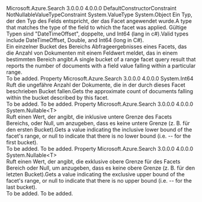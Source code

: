 <Type Name="RangeFacetResult&lt;T&gt;" FullName="Microsoft.Azure.Search.Models.RangeFacetResult&lt;T&gt;">
  <TypeSignature Language="C#" Value="public class RangeFacetResult&lt;T&gt; where T : struct" />
  <TypeSignature Language="ILAsm" Value=".class public auto ansi beforefieldinit RangeFacetResult`1&lt;struct .ctor (class System.ValueType) T&gt; extends System.Object" />
  <TypeSignature Language="DocId" Value="T:Microsoft.Azure.Search.Models.RangeFacetResult`1" />
  <TypeSignature Language="VB.NET" Value="Public Class RangeFacetResult(Of T)" />
  <TypeSignature Language="F#" Value="type RangeFacetResult&lt;'T (requires 'T : struct)&gt; = class" />
  <AssemblyInfo>
    <AssemblyName>Microsoft.Azure.Search</AssemblyName>
    <AssemblyVersion>3.0.0.0</AssemblyVersion>
    <AssemblyVersion>4.0.0.0</AssemblyVersion>
  </AssemblyInfo>
  <TypeParameters>
    <TypeParameter Name="T">
      <Constraints>
        <ParameterAttribute>DefaultConstructorConstraint</ParameterAttribute>
        <ParameterAttribute>NotNullableValueTypeConstraint</ParameterAttribute>
        <BaseTypeName>System.ValueType</BaseTypeName>
      </Constraints>
    </TypeParameter>
  </TypeParameters>
  <Base>
    <BaseTypeName>System.Object</BaseTypeName>
  </Base>
  <Interfaces />
  <Docs>
    <typeparam name="T">
            <span data-ttu-id="738f2-101">Ein Typ, der den Typ des Felds entspricht, der das Facet angewendet wurde.</span><span class="sxs-lookup"><span data-stu-id="738f2-101">A type that matches the type of the field to which the facet was applied.</span></span> <span data-ttu-id="738f2-102">Gültige Typen sind <c cref="T:System.DateTimeOffset">"DateTimeOffset"</c>, <c cref="T:System.Double">doppelte</c>, und <c cref="T:System.Int64">Int64</c> (lang in c#).</span><span class="sxs-lookup"><span data-stu-id="738f2-102">Valid types include <c cref="T:System.DateTimeOffset">DateTimeOffset</c>, <c cref="T:System.Double">Double</c>, and <c cref="T:System.Int64">Int64</c> (long in C#).</span></span>
            </typeparam>
    <summary>
            <span data-ttu-id="738f2-103">Ein einzelner Bucket des Bereichs Abfrageergebnisses eines Facets, das die Anzahl von Dokumenten mit einem Feldwert meldet, das in einem bestimmten Bereich angibt.</span><span class="sxs-lookup"><span data-stu-id="738f2-103">A single bucket of a range facet query result that reports the number of documents with a field value falling within a particular range.</span></span>
            </summary>
    <remarks>To be added.</remarks>
  </Docs>
  <Members>
    <Member MemberName="Count">
      <MemberSignature Language="C#" Value="public long Count { get; }" />
      <MemberSignature Language="ILAsm" Value=".property instance int64 Count" />
      <MemberSignature Language="DocId" Value="P:Microsoft.Azure.Search.Models.RangeFacetResult`1.Count" />
      <MemberSignature Language="VB.NET" Value="Public ReadOnly Property Count As Long" />
      <MemberSignature Language="F#" Value="member this.Count : int64" Usage="Microsoft.Azure.Search.Models.RangeFacetResult&lt;'T (requires 'T : struct)&gt;.Count" />
      <MemberType>Property</MemberType>
      <AssemblyInfo>
        <AssemblyName>Microsoft.Azure.Search</AssemblyName>
        <AssemblyVersion>3.0.0.0</AssemblyVersion>
        <AssemblyVersion>4.0.0.0</AssemblyVersion>
      </AssemblyInfo>
      <ReturnValue>
        <ReturnType>System.Int64</ReturnType>
      </ReturnValue>
      <Docs>
        <summary>
            <span data-ttu-id="738f2-104">Ruft die ungefähre Anzahl der Dokumente, die in der durch dieses Facet beschrieben Bucket fallen.</span><span class="sxs-lookup"><span data-stu-id="738f2-104">Gets the approximate count of documents falling within the bucket described by this facet.</span></span>
            </summary>
        <value>To be added.</value>
        <remarks>To be added.</remarks>
      </Docs>
    </Member>
    <Member MemberName="From">
      <MemberSignature Language="C#" Value="public Nullable&lt;T&gt; From { get; }" />
      <MemberSignature Language="ILAsm" Value=".property instance valuetype System.Nullable`1&lt;!T&gt; From" />
      <MemberSignature Language="DocId" Value="P:Microsoft.Azure.Search.Models.RangeFacetResult`1.From" />
      <MemberSignature Language="VB.NET" Value="Public ReadOnly Property From As Nullable(Of T)" />
      <MemberSignature Language="F#" Value="member this.From : Nullable&lt;'T (requires 'T : struct)&gt;" Usage="Microsoft.Azure.Search.Models.RangeFacetResult&lt;'T (requires 'T : struct)&gt;.From" />
      <MemberType>Property</MemberType>
      <AssemblyInfo>
        <AssemblyName>Microsoft.Azure.Search</AssemblyName>
        <AssemblyVersion>3.0.0.0</AssemblyVersion>
        <AssemblyVersion>4.0.0.0</AssemblyVersion>
      </AssemblyInfo>
      <ReturnValue>
        <ReturnType>System.Nullable&lt;T&gt;</ReturnType>
      </ReturnValue>
      <Docs>
        <summary>
            <span data-ttu-id="738f2-105">Ruft einen Wert, der angibt, die inklusive untere Grenze des Facets Bereichs, oder Null, um anzugeben, dass es keine untere Grenze (z. B. für den ersten Bucket).</span><span class="sxs-lookup"><span data-stu-id="738f2-105">Gets a value indicating the inclusive lower bound of the facet's range, or null to indicate that there is no lower bound (i.e. -- for the first bucket).</span></span>
            </summary>
        <value>To be added.</value>
        <remarks>To be added.</remarks>
      </Docs>
    </Member>
    <Member MemberName="To">
      <MemberSignature Language="C#" Value="public Nullable&lt;T&gt; To { get; }" />
      <MemberSignature Language="ILAsm" Value=".property instance valuetype System.Nullable`1&lt;!T&gt; To" />
      <MemberSignature Language="DocId" Value="P:Microsoft.Azure.Search.Models.RangeFacetResult`1.To" />
      <MemberSignature Language="VB.NET" Value="Public ReadOnly Property To As Nullable(Of T)" />
      <MemberSignature Language="F#" Value="member this.To : Nullable&lt;'T (requires 'T : struct)&gt;" Usage="Microsoft.Azure.Search.Models.RangeFacetResult&lt;'T (requires 'T : struct)&gt;.To" />
      <MemberType>Property</MemberType>
      <AssemblyInfo>
        <AssemblyName>Microsoft.Azure.Search</AssemblyName>
        <AssemblyVersion>3.0.0.0</AssemblyVersion>
        <AssemblyVersion>4.0.0.0</AssemblyVersion>
      </AssemblyInfo>
      <ReturnValue>
        <ReturnType>System.Nullable&lt;T&gt;</ReturnType>
      </ReturnValue>
      <Docs>
        <summary>
            <span data-ttu-id="738f2-106">Ruft einen Wert, der angibt, die exklusive obere Grenze für des Facets Bereich oder Null, um anzugeben, dass es keine obere Grenze (z. B. für den letzten Bucket).</span><span class="sxs-lookup"><span data-stu-id="738f2-106">Gets a value indicating the exclusive upper bound of the facet's range, or null to indicate that there is no upper bound (i.e. -- for the last bucket).</span></span>
            </summary>
        <value>To be added.</value>
        <remarks>To be added.</remarks>
      </Docs>
    </Member>
  </Members>
</Type>